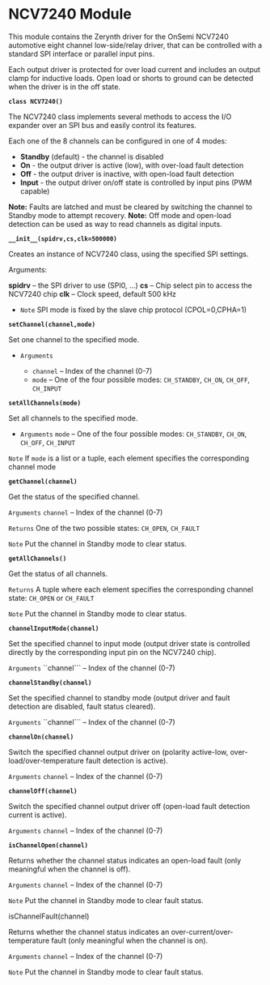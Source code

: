 # NCV7240 Module

This module contains the Zerynth driver for the OnSemi NCV7240 automotive eight channel low-side/relay driver, that can be controlled with a standard SPI interface or parallel input pins.

Each output driver is protected for over load current and includes an output clamp for inductive loads. Open load or shorts to ground can be detected when the driver is in the off state.


**`class NCV7240()`**

The NCV7240 class implements several methods to access the I/O expander over an SPI bus and easily control its features.

Each one of the 8 channels can be configured in one of 4 modes:

-	**Standby** (default) - the channel is disabled
-	**On** - the output driver is active (low), with over-load fault detection
-	**Off** - the output driver is inactive, with open-load fault detection
-	**Input** - the output driver on/off state is controlled by input pins (PWM capable)

**Note:** Faults are latched and must be cleared by switching the channel to Standby mode to attempt recovery.
**Note:** Off mode and open-load detection can be used as way to read channels as digital inputs.



**`__init__(spidrv,cs,clk=500000)`**

Creates an instance of NCV7240 class, using the specified SPI settings.

Arguments:

    
**spidrv** – the SPI driver to use (SPI0, …)
**cs** – Chip select pin to access the NCV7240 chip
**clk** – Clock speed, default 500 kHz

* ```Note``` SPI mode is fixed by the slave chip protocol (CPOL=0,CPHA=1)



**`setChannel(channel,mode)`**

Set one channel to the specified mode.


* ```Arguments```

    
    * ```channel``` – Index of the channel (0-7)
    * ```mode``` – One of the four possible modes: `CH_STANDBY`, `CH_ON`, `CH_OFF`, `CH_INPUT`


**`setAllChannels(mode)`**

Set all channels to the specified mode.


* ```Arguments```  ```mode``` – One of the four possible modes: `CH_STANDBY`, `CH_ON`, `CH_OFF`, `CH_INPUT`



```Note``` If ```mode``` is a list or a tuple, each element specifies the corresponding channel mode



**`getChannel(channel)`**

Get the status of the specified channel.


 ```Arguments``` ```channel``` – Index of the channel (0-7)



```Returns``` One of the two possible states: `CH_OPEN`, `CH_FAULT`



```Note``` Put the channel in Standby mode to clear status.



**`getAllChannels()`**

Get the status of all channels.


```Returns``` A tuple where each element specifies the corresponding channel state: `CH_OPEN` or `CH_FAULT`



 ```Note``` Put the channel in Standby mode to clear status.



**`channelInputMode(channel)`**

Set the specified channel to input mode (output driver state is controlled directly by the corresponding input pin on the NCV7240 chip).


 ```Arguments``` ``channel``` – Index of the channel (0-7)



**`channelStandby(channel)`**

Set the specified channel to standby mode (output driver and fault detection are disabled, fault status cleared).


 ```Arguments``` ``channel``` – Index of the channel (0-7)



**`channelOn(channel)`**

Switch the specified channel output driver on (polarity active-low, over-load/over-temperature fault detection is active).


 ```Arguments``` ```channel``` – Index of the channel (0-7)


**`channelOff(channel)`**

Switch the specified channel output driver off (open-load fault detection current is active).

 ```Arguments``` ```channel``` – Index of the channel (0-7)


**`isChannelOpen(channel)`**

Returns whether the channel status indicates an open-load fault (only meaningful when the channel is off).

 ```Arguments``` ```channel``` – Index of the channel (0-7)


 ```Note```  Put the channel in Standby mode to clear fault status.


isChannelFault(channel)

Returns whether the channel status indicates an over-current/over-temperature fault (only meaningful when the channel is on).

 ```Arguments``` ```channel``` – Index of the channel (0-7)



 ```Note``` Put the channel in Standby mode to clear fault status.
<!--stackedit_data:
eyJoaXN0b3J5IjpbMzA1NzQ4ODQ2XX0=
-->